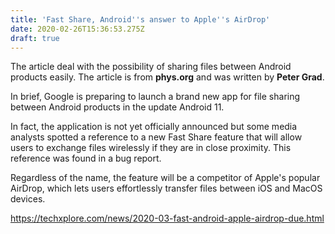 ```yaml
---
title: 'Fast Share, Android''s answer to Apple''s AirDrop'
date: 2020-02-26T15:36:53.275Z
draft: true
---
```

The article deal with the possibility of sharing files between Android products easily. The article is from **phys.org** and was written by **Peter Grad**. 

In brief, Google is preparing to launch a brand new app for file sharing between Android products in the update Android 11.

In fact, the application is not yet officially announced but some media analysts spotted a reference to a new Fast Share feature that will allow users to exchange files wirelessly if they are in close proximity. This reference was found in a bug report.

Regardless of the name, the feature will be a competitor of Apple's popular AirDrop, which lets users effortlessly transfer files between iOS and MacOS devices.

<https://techxplore.com/news/2020-03-fast-android-apple-airdrop-due.html>